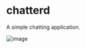 # chatterd
A simple chatting application.


![image](https://github.com/user-attachments/assets/e4c81668-b4f5-460a-9e16-6ac219c001ba)

